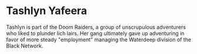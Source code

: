 # Tashlyn Yafeera

Tashlyn is part of the Doom Raiders, a group of unscrupulous adventurers who liked to plunder lich lairs. Her gang ultimately gave up adventuring in favor of more steady "employment" managing the Waterdeep division of the Black Network.